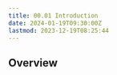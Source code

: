 ```yaml
---
title: 00.01 Introduction
date: 2024-01-19T09:30:00Z
lastmod: 2023-12-19T08:25:44
---
```


## Overview
